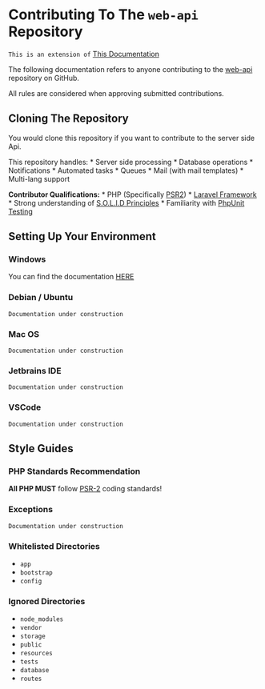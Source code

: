 # Contributing To The `web-api` Repository
`This is an extension of` [This Documentation](home/CONTRIBUTING.md)

The following documentation refers to anyone contributing to the [web-api](https://github.com/indiehd/web-api)
repository on GitHub. 

All rules are considered when approving submitted contributions.

## Cloning The Repository
You would clone this repository if you want to contribute to the server side Api. 

This repository handles:
    * Server side processing
    * Database operations
    * Notifications
    * Automated tasks
    * Queues
    * Mail (with mail templates)
    * Multi-lang support

**Contributor Qualifications:**
    * PHP (Specifically [PSR2](https://www.php-fig.org/psr/psr-2/))
    * [Laravel Framework](https://laravel.com/docs/5.7)
    * Strong understanding of [S.O.L.I.D Principles](https://medium.com/prod-io/solid-principles-takeaways-ec0825a07247)
    * Familiarity with [PhpUnit Testing](https://laravel.com/docs/5.7/testing)
    
## Setting Up Your Environment

### Windows
You can find the documentation [HERE](web-api/windows/README.md)

### Debian / Ubuntu
`Documentation under construction`

### Mac OS
`Documentation under construction`

### Jetbrains IDE
`Documentation under construction`

### VSCode
`Documentation under construction`

## Style Guides

### PHP Standards Recommendation

**All PHP MUST** follow [PSR-2](https://www.php-fig.org/psr/psr-2/) coding standards!

### Exceptions
`Documentation under construction`

### Whitelisted Directories
 * `app`
 * `bootstrap`
 * `config`

### Ignored Directories
 * `node_modules`
 * `vendor`
 * `storage`
 * `public`
 * `resources`
 * `tests`
 * `database`
 * `routes`